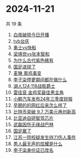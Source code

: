 # 2024-11-21

共 19 条

<!-- BEGIN ZHIHUSEARCH -->
<!-- 最后更新时间 Thu Nov 21 2024 15:04:21 GMT+0800 (China Standard Time) -->
1. [白夜破晓今日开播](https://www.zhihu.com/search?q=白夜破晓今日开播)
1. [tvb台庆](https://www.zhihu.com/search?q=tvb台庆)
1. [勇士vs快船](https://www.zhihu.com/search?q=勇士vs快船)
1. [梁靖崑vs张本智和](https://www.zhihu.com/search?q=梁靖崑vs张本智和)
1. [为什么古代紫色稀有](https://www.zhihu.com/search?q=为什么古代紫色稀有)
1. [国足进球了](https://www.zhihu.com/search?q=国足进球了)
1. [麦琳 熏鸡事变](https://www.zhihu.com/search?q=麦琳%20熏鸡事变)
1. [李子柒停更期间都在做什么](https://www.zhihu.com/search?q=李子柒停更期间都在做什么)
1. [湖人124:118战胜爵士](https://www.zhihu.com/search?q=湖人124:118战胜爵士)
1. [雷佳音 金鸡奖最佳男主角](https://www.zhihu.com/search?q=雷佳音%20金鸡奖最佳男主角)
1. [小鹏汽车发布24年三季度财报](https://www.zhihu.com/search?q=小鹏汽车发布24年三季度财报)
1. [早期的的网红后来怎么样了](https://www.zhihu.com/search?q=早期的的网红后来怎么样了)
1. [比特币突破 9.7 万美元再创新高](https://www.zhihu.com/search?q=比特币突破%209.7%20万美元再创新高)
1. [比亚迪自研智驾芯片](https://www.zhihu.com/search?q=比亚迪自研智驾芯片)
1. [武磊因伤无缘战巴林](https://www.zhihu.com/search?q=武磊因伤无缘战巴林)
1. [国足赢了](https://www.zhihu.com/search?q=国足赢了)
1. [江苏一院校疑发生持刀伤人事件](https://www.zhihu.com/search?q=江苏一院校疑发生持刀伤人事件)
1. [男人最无声的炫耀是什么](https://www.zhihu.com/search?q=男人最无声的炫耀是什么)
1. [李子柒身份证已改名](https://www.zhihu.com/search?q=李子柒身份证已改名)
<!-- END ZHIHUSEARCH -->
